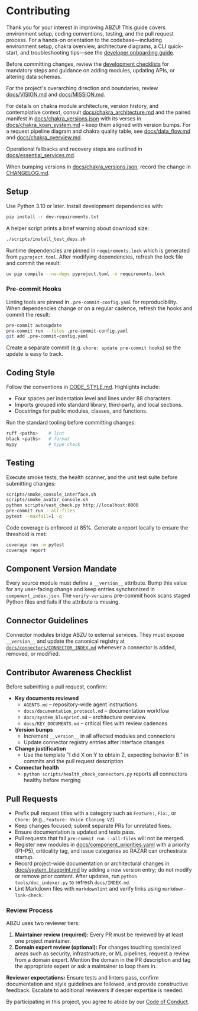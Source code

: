# Contributing

Thank you for your interest in improving ABZU! This guide covers environment
setup, coding conventions, testing, and the pull request process. For a hands-on
orientation to the codebase—including environment setup, chakra overview,
architecture diagrams, a CLI quick-start, and troubleshooting tips—see the
[developer onboarding guide](docs/developer_onboarding.md).

Before committing changes, review the
[development checklists](docs/development_checklist.md) for mandatory steps and
guidance on adding modules, updating APIs, or altering data schemas.

For the project's overarching direction and boundaries, review
[docs/VISION.md](docs/VISION.md) and [docs/MISSION.md](docs/MISSION.md).

For details on chakra module architecture, version history, and contemplative
context, consult
[docs/chakra_architecture.md](docs/chakra_architecture.md) and the paired
manifest in [docs/chakra_versions.json](docs/chakra_versions.json) with its
verses in [docs/chakra_koan_system.md](docs/chakra_koan_system.md) – keep them
aligned with version bumps.
For a request pipeline diagram and chakra quality table, see [docs/data_flow.md](docs/data_flow.md) and [docs/chakra_overview.md](docs/chakra_overview.md).

Operational fallbacks and recovery steps are outlined in
[docs/essential_services.md](docs/essential_services.md).

When bumping versions in
[docs/chakra_versions.json](docs/chakra_versions.json), record the change in
[CHANGELOG.md](CHANGELOG.md).

## Setup

Use Python 3.10 or later. Install development dependencies with:

```bash
pip install -r dev-requirements.txt
```

A helper script prints a brief warning about download size:

```bash
./scripts/install_test_deps.sh
```

Runtime dependencies are pinned in `requirements.lock` which is generated from
`pyproject.toml`. After modifying dependencies, refresh the lock file and commit
the result:

```bash
uv pip compile --no-deps pyproject.toml -o requirements.lock
```

### Pre-commit Hooks

Linting tools are pinned in `.pre-commit-config.yaml` for reproducibility. When
dependencies change or on a regular cadence, refresh the hooks and commit the
result:

```bash
pre-commit autoupdate
pre-commit run --files .pre-commit-config.yaml
git add .pre-commit-config.yaml
```

Create a separate commit (e.g. `chore: update pre-commit hooks`) so the update
is easy to track.

## Coding Style

Follow the conventions in [CODE_STYLE.md](CODE_STYLE.md). Highlights include:

- Four spaces per indentation level and lines under 88 characters.
- Imports grouped into standard library, third‑party, and local sections.
- Docstrings for public modules, classes, and functions.

Run the standard tooling before committing changes:

```bash
ruff <paths>    # lint
black <paths>   # format
mypy            # type check
```

## Testing

Execute smoke tests, the health scanner, and the unit test suite before submitting changes:

```bash
scripts/smoke_console_interface.sh
scripts/smoke_avatar_console.sh
python scripts/vast_check.py http://localhost:8000
pre-commit run --all-files
pytest --maxfail=1 -q
```

Code coverage is enforced at 85%. Generate a report locally to ensure the
threshold is met:

```bash
coverage run -m pytest
coverage report
```

## Component Version Mandate

Every source module must define a `__version__` attribute. Bump this value for
any user-facing change and keep entries synchronized in
`component_index.json`. The `verify-versions` pre-commit hook scans staged
Python files and fails if the attribute is missing.

## Connector Guidelines

Connector modules bridge ABZU to external services. They must expose
`__version__` and update the canonical registry at
[`docs/connectors/CONNECTOR_INDEX.md`](docs/connectors/CONNECTOR_INDEX.md)
whenever a connector is added, removed, or modified.

## Contributor Awareness Checklist

Before submitting a pull request, confirm:

- **Key documents reviewed**
  - `AGENTS.md` – repository-wide agent instructions
  - `docs/documentation_protocol.md` – documentation workflow
  - `docs/system_blueprint.md` – architecture overview
  - `docs/KEY_DOCUMENTS.md` – critical files with review cadences
- **Version bumps**
  - Increment `__version__` in all affected modules and connectors
  - Update connector registry entries after interface changes
- **Change justification**
  - Use the template "I did X on Y to obtain Z, expecting behavior B." in commits and the pull request description
- **Connector health**
  - `python scripts/health_check_connectors.py` reports all connectors healthy before merging

## Pull Requests

- Prefix pull request titles with a category such as `Feature:`, `Fix:`, or `Chore:` (e.g., `Feature: Voice Cloning V2`).
- Keep changes focused; submit separate PRs for unrelated fixes.
- Ensure documentation is updated and tests pass.
- Pull requests that fail `pre-commit run --all-files` will not be merged.
- Register new modules in [docs/component_priorities.yaml](docs/component_priorities.yaml) with a priority (P1–P5), criticality tag, and issue categories so RAZAR can orchestrate startup.
- Record project-wide documentation or architectural changes in
  [docs/system_blueprint.md](docs/system_blueprint.md) by adding a new
  version entry; do not modify or remove prior content. After updates, run
  `python tools/doc_indexer.py` to refresh `docs/INDEX.md`.
- Lint Markdown files with `markdownlint` and verify links using `markdown-link-check`.

### Review Process

ABZU uses two reviewer tiers:

1. **Maintainer review (required):** Every PR must be reviewed by at least one project maintainer.
2. **Domain expert review (optional):** For changes touching specialized areas such as security, infrastructure, or ML pipelines, request a review from a domain expert. Mention the domain in the PR description and tag the appropriate expert or ask a maintainer to loop them in.

**Reviewer expectations:** Ensure tests and linters pass, confirm documentation and style guidelines are followed, and provide constructive feedback. Escalate to additional reviewers if deeper expertise is needed.

By participating in this project, you agree to abide by our [Code of Conduct](CODE_OF_CONDUCT.md).
